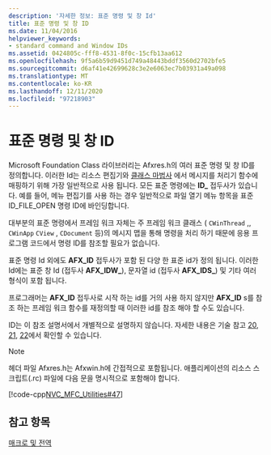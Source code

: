 ```yaml
---
description: '자세한 정보: 표준 명령 및 창 Id'
title: 표준 명령 및 창 ID
ms.date: 11/04/2016
helpviewer_keywords:
- standard command and Window IDs
ms.assetid: 0424805c-fff8-4531-8f0c-15cfb13aa612
ms.openlocfilehash: 9f5a6b59d9451d749a48443bddf3560d2702bfe5
ms.sourcegitcommit: d6af41e42699628c3e2e6063ec7b03931a49a098
ms.translationtype: MT
ms.contentlocale: ko-KR
ms.lasthandoff: 12/11/2020
ms.locfileid: "97218903"
---
```

# <a name="standard-command-and-window-ids"></a>표준 명령 및 창 ID

Microsoft Foundation Class 라이브러리는 Afxres.h의 여러 표준 명령 및 창 ID를 정의합니다. 이러한 Id는 리소스 편집기와 [클래스 마법사](mfc-class-wizard.md) 에서 메시지를 처리기 함수에 매핑하기 위해 가장 일반적으로 사용 됩니다. 모든 표준 명령에는 **ID_** 접두사가 있습니다. 예를 들어, 메뉴 편집기를 사용 하는 경우 일반적으로 파일 열기 메뉴 항목을 표준 ID_FILE_OPEN 명령 ID에 바인딩합니다.

대부분의 표준 명령에서 프레임 워크 자체는 주 프레임 워크 클래스 ( `CWinThread` ,, `CWinApp` `CView` , `CDocument` 등)의 메시지 맵을 통해 명령을 처리 하기 때문에 응용 프로그램 코드에서 명령 ID를 참조할 필요가 없습니다.

표준 명령 Id 외에도 **AFX_ID** 접두사가 포함 된 다양 한 표준 id가 정의 됩니다. 이러한 Id에는 표준 창 Id (접두사      **AFX_IDW_**), 문자열 id (접두사 **AFX_IDS_**) 및 기타 여러 형식이 포함 됩니다.

프로그래머는 **AFX_ID** 접두사로 시작 하는 id를 거의 사용 하지 않지만 **AFX_ID** s를 참조 하는 프레임 워크 함수를 재정의할 때 이러한 id를 참조 해야 할 수도 있습니다.

ID는 이 참조 설명서에서 개별적으로 설명하지 않습니다. 자세한 내용은 기술 참고 [20](../../mfc/tn020-id-naming-and-numbering-conventions.md), [21](../../mfc/tn021-command-and-message-routing.md), [22](../../mfc/tn022-standard-commands-implementation.md)에서 확인할 수 있습니다.

> [!NOTE]
> 헤더 파일 Afxres.h는 Afxwin.h에 간접적으로 포함됩니다. 애플리케이션의 리소스 스크립트(.rc) 파일에 다음 문을 명시적으로 포함해야 합니다.

[!code-cpp[NVC_MFC_Utilities#47](../../mfc/codesnippet/cpp/standard-command-and-window-ids_1.h)]

## <a name="see-also"></a>참고 항목

[매크로 및 전역](../../mfc/reference/mfc-macros-and-globals.md)
